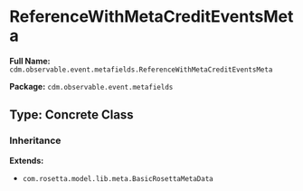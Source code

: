 # ReferenceWithMetaCreditEventsMeta

**Full Name:** `cdm.observable.event.metafields.ReferenceWithMetaCreditEventsMeta`

**Package:** `cdm.observable.event.metafields`

## Type: Concrete Class

### Inheritance

**Extends:**
- `com.rosetta.model.lib.meta.BasicRosettaMetaData`

